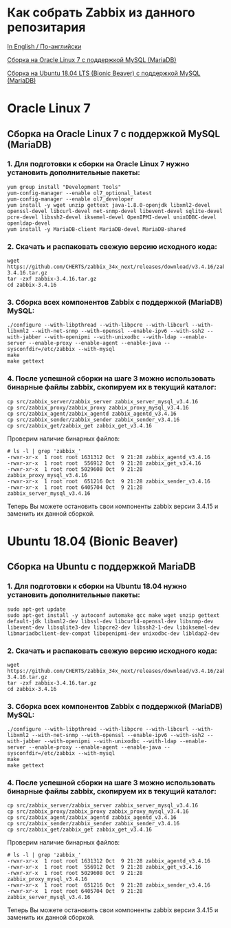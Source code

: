 # Как собрать Zabbix из данного репозитария

[In English / По-английски](BUILD.md)

[Сборка на Oracle Linux 7 с поддержкой MySQL (MariaDB)](#oracle-linux-7)

[Сборка на Ubuntu 18.04 LTS (Bionic Beaver) с поддержкой MySQL (MariaDB)](#ubuntu-18.04-bionic-beaver)

# Oracle Linux 7
## Сборка на Oracle Linux 7 с поддержкой MySQL (MariaDB)

### 1. Для подготовки к сборки на Oracle Linux 7 нужно установить дополнительные пакеты:

~~~~
yum group install "Development Tools"
yum-config-manager --enable ol7_optional_latest
yum-config-manager --enable ol7_developer
yum install -y wget unzip gettext java-1.8.0-openjdk libxml2-devel openssl-devel libcurl-devel net-snmp-devel libevent-devel sqlite-devel pcre-devel libssh2-devel iksemel-devel OpenIPMI-devel unixODBC-devel openldap-devel
yum install -y MariaDB-client MariaDB-devel MariaDB-shared
~~~~

### 2. Скачать и распаковать свежую версию исходного кода:

~~~~
wget https://github.com/CHERTS/zabbix_34x_next/releases/download/v3.4.16/zabbix-3.4.16.tar.gz
tar -zxf zabbix-3.4.16.tar.gz
cd zabbix-3.4.16
~~~~

### 3. Сборка всех компонентов Zabbix с поддержкой (MariaDB) MySQL:

~~~~
./configure --with-libpthread --with-libpcre --with-libcurl --with-libxml2 --with-net-snmp --with-openssl --enable-ipv6 --with-ssh2 --with-jabber --with-openipmi --with-unixodbc --with-ldap --enable-server --enable-proxy --enable-agent --enable-java --sysconfdir=/etc/zabbix --with-mysql
make
make gettext
~~~~

### 4. После успешной сборки на шаге 3 можно использовать бинарные файлы zabbix, скопируем их в текущий каталог:

~~~~
cp src/zabbix_server/zabbix_server zabbix_server_mysql_v3.4.16
cp src/zabbix_proxy/zabbix_proxy zabbix_proxy_mysql_v3.4.16
cp src/zabbix_agent/zabbix_agentd zabbix_agentd_v3.4.16
cp src/zabbix_sender/zabbix_sender zabbix_sender_v3.4.16
cp src/zabbix_get/zabbix_get zabbix_get_v3.4.16
~~~~

Проверим наличие бинарных файлов:

~~~~
# ls -l | grep 'zabbix_'
-rwxr-xr-x  1 root root 1631312 Oct  9 21:28 zabbix_agentd_v3.4.16
-rwxr-xr-x  1 root root  556912 Oct  9 21:28 zabbix_get_v3.4.16
-rwxr-xr-x  1 root root 5029608 Oct  9 21:28 zabbix_proxy_mysql_v3.4.16
-rwxr-xr-x  1 root root  651216 Oct  9 21:28 zabbix_sender_v3.4.16
-rwxr-xr-x  1 root root 6405704 Oct  9 21:28 zabbix_server_mysql_v3.4.16
~~~~

Теперь Вы можете остановить свои компоненты zabbix версии 3.4.15 и заменить их данной сборкой.

# Ubuntu 18.04 (Bionic Beaver)
## Сборка на Ubuntu с поддержкой MariaDB

### 1. Для подготовки к сборки на Ubuntu 18.04 нужно установить дополнительные пакеты:

~~~~
sudo apt-get update
sudo apt-get install -y autoconf automake gcc make wget unzip gettext default-jdk libxml2-dev libssl-dev libcurl4-openssl-dev libsnmp-dev libevent-dev libsqlite3-dev libpcre2-dev libssh2-1-dev libiksemel-dev libmariadbclient-dev-compat libopenipmi-dev unixodbc-dev libldap2-dev
~~~~

### 2. Скачать и распаковать свежую версию исходного кода:

~~~~
wget https://github.com/CHERTS/zabbix_34x_next/releases/download/v3.4.16/zabbix-3.4.16.tar.gz
tar -zxf zabbix-3.4.16.tar.gz
cd zabbix-3.4.16
~~~~

### 3. Сборка всех компонентов Zabbix с поддержкой (MariaDB) MySQL:

~~~~
./configure --with-libpthread --with-libpcre --with-libcurl --with-libxml2 --with-net-snmp --with-openssl --enable-ipv6 --with-ssh2 --with-jabber --with-openipmi --with-unixodbc --with-ldap --enable-server --enable-proxy --enable-agent --enable-java --sysconfdir=/etc/zabbix --with-mysql
make
make gettext
~~~~

### 4. После успешной сборки на шаге 3 можно использовать бинарные файлы zabbix, скопируем их в текущий каталог:

~~~~
cp src/zabbix_server/zabbix_server zabbix_server_mysql_v3.4.16
cp src/zabbix_proxy/zabbix_proxy zabbix_proxy_mysql_v3.4.16
cp src/zabbix_agent/zabbix_agentd zabbix_agentd_v3.4.16
cp src/zabbix_sender/zabbix_sender zabbix_sender_v3.4.16
cp src/zabbix_get/zabbix_get zabbix_get_v3.4.16
~~~~

Проверим наличие бинарных файлов:

~~~~
# ls -l | grep 'zabbix_'
-rwxr-xr-x  1 root root 1631312 Oct  9 21:28 zabbix_agentd_v3.4.16
-rwxr-xr-x  1 root root  556912 Oct  9 21:28 zabbix_get_v3.4.16
-rwxr-xr-x  1 root root 5029608 Oct  9 21:28 zabbix_proxy_mysql_v3.4.16
-rwxr-xr-x  1 root root  651216 Oct  9 21:28 zabbix_sender_v3.4.16
-rwxr-xr-x  1 root root 6405704 Oct  9 21:28 zabbix_server_mysql_v3.4.16
~~~~

Теперь Вы можете остановить свои компоненты zabbix версии 3.4.15 и заменить их данной сборкой.

